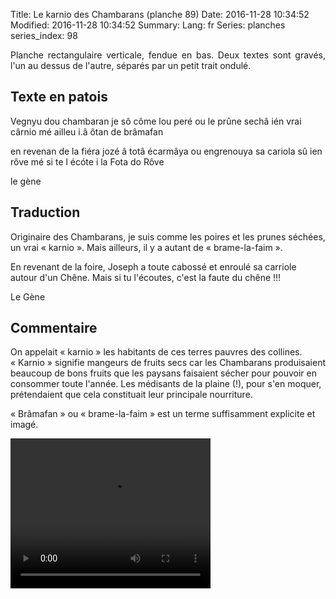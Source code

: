 Title: Le karnio des Chambarans (planche 89)
Date: 2016-11-28 10:34:52
Modified: 2016-11-28 10:34:52
Summary: 
Lang: fr
Series: planches
series_index: 98

<p style="text-align:justify;">Planche rectangulaire verticale, fendue
en bas. Deux textes sont gravés, l'un au dessus de l'autre, séparés
par un petit trait ondulé.</p>

<figure class="image-block" style="float: right;">
  <img alt="" src="{static}/images/planche_89.png">
  <figcaption style="max-width: 228px"></figcaption>
</figure>

## Texte en patois

Vegnyu dou chambaran je sô côme lou peré ou le prûne sechâ ién vrai
cârnio mé ailleu i.â ôtan de brâmafan

en revenan de la fiéra jozé â totâ écarmâya ou engrenouya sa cariola
sû ien rôve mé si te l écóte i la Fota do Rôve

le gène

## Traduction

Originaire des Chambarans, je suis comme les poires et les prunes
séchées, un vrai « karnio ». Mais ailleurs, il y a autant de
« brame-la-faim ».

En revenant de la foire, Joseph a toute cabossé et enroulé sa carriole
autour d'un Chêne. Mais si tu l'écoutes, c'est la faute du chêne !!!

Le Gène

## Commentaire

On appelait « karnio » les habitants de ces terres pauvres des
collines. « Karnio » signifie mangeurs de fruits secs car les
Chambarans produisaient beaucoup de bons fruits que les paysans
faisaient sécher pour pouvoir en consommer toute l'année. Les
médisants de la plaine (!), pour s'en moquer, prétendaient que cela
constituait leur principale nourriture.

« Brâmafan » ou « brame-la-faim » est un terme suffisamment explicite
et imagé.

<video width="320" height="240" controls>
  <source src="https://d1njpgd0ygatdn.cloudfront.net/video_89.mp4" type="video/mp4">
</video>
